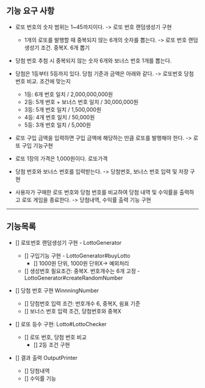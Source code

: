 
## 기능 요구 사항

- 로또 번호의 숫자 범위는 1~45까지이다. -> 로또 번호 랜덤생성기 구현 
  - 1개의 로또를 발행할 때 중복되지 않는 6개의 숫자를 뽑는다. -> 로또 번호 랜덤생성기 조건. 중복X. 6개 뽑기
- 당첨 번호 추첨 시 중복되지 않는 숫자 6개와 보너스 번호 1개를 뽑는다.
- 당첨은 1등부터 5등까지 있다. 당첨 기준과 금액은 아래와 같다. -> 로또번호 당첨번호 비교. 조건에 맞는지
    - 1등: 6개 번호 일치 / 2,000,000,000원
    - 2등: 5개 번호 + 보너스 번호 일치 / 30,000,000원
    - 3등: 5개 번호 일치 / 1,500,000원
    - 4등: 4개 번호 일치 / 50,000원
    - 5등: 3개 번호 일치 / 5,000원

- 로또 구입 금액을 입력하면 구입 금액에 해당하는 만큼 로또를 발행해야 한다. -> 로또 구입 기능구현
- 로또 1장의 가격은 1,000원이다. 로또가격
- 당첨 번호와 보너스 번호를 입력받는다. -> 당첨번호, 보너스 번호 입력 및 저장 구현
- 사용자가 구매한 로또 번호와 당첨 번호를 비교하여 당첨 내역 및 수익률을 출력하고 로또 게임을 종료한다. -> 당첨내역, 수익률 출력 기능 구현 
---
## 기능목록

- [] 로또번호 랜덤생성기 구현 - LottoGenerator
  - [] 구입기능 구현 - LottoGenerator#buyLotto
    - [] 1000원 단위, 1000원 단위X-> 예외처리 
  - [] 생성번호 필요조건: 중복X. 번호개수는 6개 고정 - LottoGenerator#createRandomNumber


- [] 당첨 번호 구현 WinnningNumber
  - [] 당첨번호 입력 조건: 번호개수 6, 중복X, 쉼표 기준 
  - [] 보너스 번호 입력 조건, 당첨번호와 중복X


- [] 로또 등수 구현: Lotto#LottoChecker
  - [] 로또 번호, 당첨 번호 비교
    - [] 2등 조건 구현

  
- [] 결과 출력 OutputPrinter
  - [] 당첨내역
  - [] 수익률 기능
